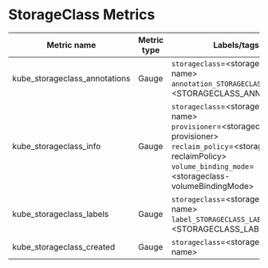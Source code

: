 # StorageClass Metrics

| Metric name| Metric type | Labels/tags | Status |
| ---------- | ----------- | ----------- | ----------- |
| kube_storageclass_annotations | Gauge | `storageclass`=&lt;storageclass-name&gt; <br> `annotation_STORAGECLASS_LABEL`=&lt;STORAGECLASS_ANNOTATION&gt; | STABLE |
| kube_storageclass_info | Gauge | `storageclass`=&lt;storageclass-name&gt; <br> `provisioner`=&lt;storageclass-provisioner&gt; <br> `reclaim_policy`=&lt;storageclass-reclaimPolicy&gt; <br> `volume_binding_mode`=&lt;storageclass-volumeBindingMode&gt; | STABLE |
| kube_storageclass_labels | Gauge | `storageclass`=&lt;storageclass-name&gt; <br> `label_STORAGECLASS_LABEL`=&lt;STORAGECLASS_LABEL&gt; | STABLE |
| kube_storageclass_created  | Gauge | `storageclass`=&lt;storageclass-name&gt; | STABLE |
